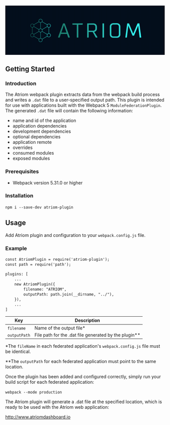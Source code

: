 ![Atriom logo](/images/atriom-logo.png)

## Getting Started

### Introduction

The Atriom webpack plugin extracts data from the webpack build process and writes a `.dat` file to a user-specified output path. This plugin is intended for use with applications built with the Webpack 5 `ModuleFederationPlugin`.
The generated `.dat` file will contain the following information:

- name and id of the application
- application dependencies
- development dependencies
- optional dependencies
- application remote
- overrides
- consumed modules
- exposed modules

### Prerequisites

- Webpack version 5.31.0 or higher

### Installation

`npm i --save-dev atriom-plugin`

## Usage

Add Atriom plugin and configuration to your `webpack.config.js` file.

### Example

```
const AtriomPlugin = require('atriom-plugin');
const path = require('path');
```

```
plugins: [
    ...
    new AtriomPlugin({
        filename: "ATRIOM",
        outputPath: path.join(__dirname, "../"),
    }),
    ...
]
```  


| Key | Description |
| ------------ | ------------------------------------------------------- |
| `filename` | Name of the output file\* |
| `outputPath` | File path for the .dat file generated by the plugin\*\* |

\*The `fileName` in each federated application's `webpack.config.js` file must be identical.

\*\*The `outputPath` for each federated application must point to the same location.  


Once the plugin has been added and configured correctly, simply run your build script for each federated application:

`webpack --mode production`

The Atriom plugin will generate a .dat file at the specified location, which is ready to be used with the Atriom web application:

http://www.atriomdashboard.io
